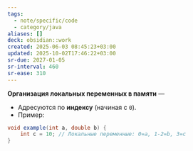 ```yaml
---
tags:
  - note/specific/code
  - category/java
aliases: []
deck: obsidian::work
created: 2025-06-03 08:45:23+03:00
updated: 2025-10-02T17:46:22+03:00
sr-due: 2027-01-05
sr-interval: 460
sr-ease: 310
---
```


**Организация локальных переменных в памяти**
—
- Адресуются по **индексу** (начиная с `0`).
- Пример:

```java
void example(int a, double b) {
	int c = 10; // Локальные переменные: 0=a, 1-2=b, 3=c
}
```
